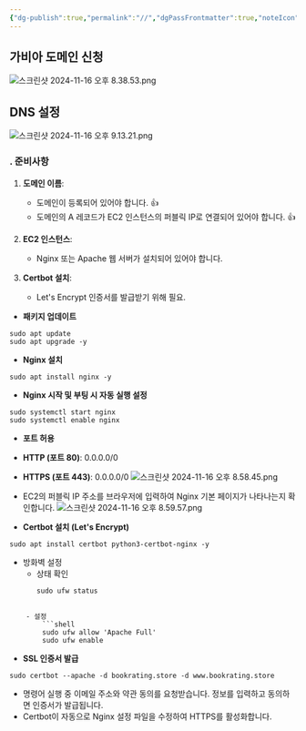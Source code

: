 ```yaml
---
{"dg-publish":true,"permalink":"//","dgPassFrontmatter":true,"noteIcon":""}
---
```




## 가비아 도메인 신청
![스크린샷 2024-11-16 오후 8.38.53.png](/img/user/images/%EC%8A%A4%ED%81%AC%EB%A6%B0%EC%83%B7%202024-11-16%20%EC%98%A4%ED%9B%84%208.38.53.png)
## DNS 설정
![스크린샷 2024-11-16 오후 9.13.21.png](/img/user/images/%EC%8A%A4%ED%81%AC%EB%A6%B0%EC%83%B7%202024-11-16%20%EC%98%A4%ED%9B%84%209.13.21.png)



### **. 준비사항**

1. **도메인 이름**:
    
    - 도메인이 등록되어 있어야 합니다. 👍
    - 도메인의 A 레코드가 EC2 인스턴스의 퍼블릭 IP로 연결되어 있어야 합니다. 👍
2. **EC2 인스턴스**:
    
    - Nginx 또는 Apache 웹 서버가 설치되어 있어야 합니다. 
3. **Certbot 설치**:
    
    - Let's Encrypt 인증서를 발급받기 위해 필요.




- **패키지 업데이트**
```shell
sudo apt update
sudo apt upgrade -y
```
- **Nginx 설치**
```shell
sudo apt install nginx -y
```
- **Nginx 시작 및 부팅 시 자동 실행 설정**
```shell
sudo systemctl start nginx
sudo systemctl enable nginx
```
- **포트 허용**

- **HTTP (포트 80)**: 0.0.0.0/0
- **HTTPS (포트 443)**: 0.0.0.0/0
![스크린샷 2024-11-16 오후 8.58.45.png](/img/user/images/%EC%8A%A4%ED%81%AC%EB%A6%B0%EC%83%B7%202024-11-16%20%EC%98%A4%ED%9B%84%208.58.45.png)

- EC2의 퍼블릭 IP 주소를 브라우저에 입력하여 Nginx 기본 페이지가 나타나는지 확인합니다.
![스크린샷 2024-11-16 오후 8.59.57.png](/img/user/images/%EC%8A%A4%ED%81%AC%EB%A6%B0%EC%83%B7%202024-11-16%20%EC%98%A4%ED%9B%84%208.59.57.png)

- **Certbot 설치 (Let's Encrypt)**
```shell
sudo apt install certbot python3-certbot-nginx -y

```

-  방화벽 설정
	- 상태 확인
		```shell
		sudo ufw status
	
```

	- 설정
		```shell
		sudo ufw allow 'Apache Full'
		sudo ufw enable
```

- **SSL 인증서 발급**
```shell
sudo certbot --apache -d bookrating.store -d www.bookrating.store
```

- 명령어 실행 중 이메일 주소와 약관 동의를 요청받습니다. 정보를 입력하고 동의하면 인증서가 발급됩니다.
- Certbot이 자동으로 Nginx 설정 파일을 수정하여 HTTPS를 활성화합니다.

